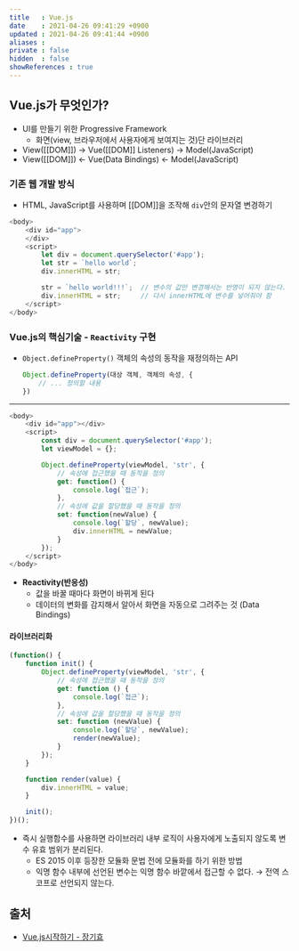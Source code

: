 ```yaml
---
title   : Vue.js
date    : 2021-04-26 09:41:29 +0900
updated : 2021-04-26 09:41:44 +0900
aliases : 
private : false
hidden  : false
showReferences : true
---
```

## Vue.js가 무엇인가? 
- UI를 만들기 위한 Progressive Framework 
  - 화면(view, 브라우저에서 사용자에게 보여지는 것)단 라이브러리  
- View([[DOM]]) → Vue([[DOM]] Listeners) → Model(JavaScript)
- View([[DOM]]) ← Vue(Data Bindings) ← Model(JavaScript)

### 기존 웹 개발 방식  
- HTML, JavaScript를 사용하며 [[DOM]]을 조작해 `div`안의 문자열 변경하기  
```javascript
<body>
    <div id="app">
    </div>
    <script>
        let div = document.querySelector('#app');
        let str = `hello world`;
        div.innerHTML = str;

        str = `hello world!!!`;  // 변수의 값만 변경해서는 반영이 되지 않는다.
        div.innerHTML = str;     // 다시 innerHTML에 변수를 넣어줘야 함 
    </script>
</body>
```

### Vue.js의 핵심기술 - `Reactivity` 구현
- `Object.defineProperty()` 객체의 속성의 동작을 재정의하는 API 
  ```javascript
  Object.defineProperty(대상 객체, 객체의 속성, {
      // ... 정의할 내용 
  })
  ```
---
```javascript
<body>
    <div id="app"></div>
    <script>
        const div = document.querySelector('#app');
        let viewModel = {};

        Object.defineProperty(viewModel, 'str', {
            // 속성에 접근했을 때 동작을 정의 
            get: function() {
                console.log(`접근`);
            },
            // 속성에 값을 할당했을 때 동작을 정의 
            set: function(newValue) {
                console.log(`할당`, newValue);
                div.innerHTML = newValue;
            }
        });
    </script>
</body>
```
- **Reactivity(반응성)** 
  - 값을 바꿀 때마다 화면이 바뀌게 된다
  - 데이터의 변화를 감지해서 알아서 화면을 자동으로 그려주는 것 (Data Bindings)

#### 라이브러리화 
```javascript
(function() {
    function init() {
        Object.defineProperty(viewModel, 'str', {
            // 속성에 접근했을 때 동작을 정의 
            get: function () {
                console.log(`접근`);
            },
            // 속성에 값을 할당했을 때 동작을 정의 
            set: function (newValue) {
                console.log(`할당`, newValue);
                render(newValue);
            }
        });
    }

    function render(value) {
        div.innerHTML = value;
    }

    init();
})();
```  
- 즉시 실행함수를 사용하면 라이브러리 내부 로직이 사용자에게 노출되지 않도록 변수 유효 범위가 분리된다.  
  - ES 2015 이후 등장한 모듈화 문법 전에 모듈화를 하기 위한 방법 
  - 익명 함수 내부에 선언된 변수는 익명 함수 바깥에서 접근할 수 없다. → 전역 스코프로 선언되지 않는다. 


## 출처 
- [Vue.js시작하기 - 장기효](https://inf.run/SwGd)